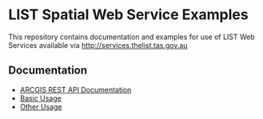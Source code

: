 # LIST Spatial Web Service Examples
This repository contains documentation and examples for use of LIST Web Services available via http://services.thelist.tas.gov.au

## Documentation
* [ARCGIS REST API Documentation](http://services.thelist.tas.gov.au/arcgis/sdk/rest/index.html?catalog.html)
* [Basic Usage](https://github.com/DPIPWE/list-spatial-web-service-examples/wiki/Basic+Usage)
* [Other Usage](https://github.com/DPIPWE/list-spatial-web-service-examples/wiki/Other+Usage)

